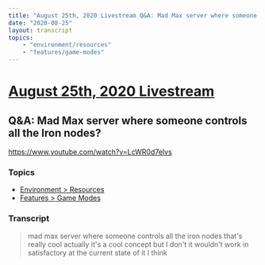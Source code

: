 ```yaml
---
title: "August 25th, 2020 Livestream Q&A: Mad Max server where someone controls all the Iron nodes?"
date: "2020-08-25"
layout: transcript
topics:
    - "environment/resources"
    - "features/game-modes"
---
```

# [August 25th, 2020 Livestream](../2020-08-25.md)
## Q&A: Mad Max server where someone controls all the Iron nodes?
https://www.youtube.com/watch?v=LcWR0d7elvs

### Topics
* [Environment > Resources](../topics/environment/resources.md)
* [Features > Game Modes](../topics/features/game-modes.md)

### Transcript

> mad max server where someone controls all the iron nodes that's really cool actually it's a cool concept but I don't it wouldn't work in satisfactory at the current state of it I think
